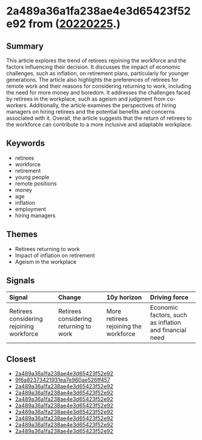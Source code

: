 # 2a489a36a1fa238ae4e3d65423f52e92 from ([20220225](https://kghosh.substack.com/p/20220225).)

## Summary

This article explores the trend of retirees rejoining the workforce and the factors influencing their decision. It discusses the impact of economic challenges, such as inflation, on retirement plans, particularly for younger generations. The article also highlights the preferences of retirees for remote work and their reasons for considering returning to work, including the need for more money and boredom. It addresses the challenges faced by retirees in the workplace, such as ageism and judgment from co-workers. Additionally, the article examines the perspectives of hiring managers on hiring retirees and the potential benefits and concerns associated with it. Overall, the article suggests that the return of retirees to the workforce can contribute to a more inclusive and adaptable workplace.

## Keywords

* retirees
* workforce
* retirement
* young people
* remote positions
* money
* age
* inflation
* employment
* hiring managers

## Themes

* Retirees returning to work
* Impact of inflation on retirement
* Ageism in the workplace

## Signals

| Signal                                   | Change                                 | 10y horizon                           | Driving force                                          |
|:-----------------------------------------|:---------------------------------------|:--------------------------------------|:-------------------------------------------------------|
| Retirees considering rejoining workforce | Retirees considering returning to work | More retirees rejoining the workforce | Economic factors, such as inflation and financial need |

## Closest

* [2a489a36a1fa238ae4e3d65423f52e92](2a489a36a1fa238ae4e3d65423f52e92)
* [9f6a82373421931ea7e960ae526ff457](9f6a82373421931ea7e960ae526ff457)
* [2a489a36a1fa238ae4e3d65423f52e92](2a489a36a1fa238ae4e3d65423f52e92)
* [2a489a36a1fa238ae4e3d65423f52e92](2a489a36a1fa238ae4e3d65423f52e92)
* [2a489a36a1fa238ae4e3d65423f52e92](2a489a36a1fa238ae4e3d65423f52e92)
* [2a489a36a1fa238ae4e3d65423f52e92](2a489a36a1fa238ae4e3d65423f52e92)
* [2a489a36a1fa238ae4e3d65423f52e92](2a489a36a1fa238ae4e3d65423f52e92)
* [2a489a36a1fa238ae4e3d65423f52e92](2a489a36a1fa238ae4e3d65423f52e92)
* [2a489a36a1fa238ae4e3d65423f52e92](2a489a36a1fa238ae4e3d65423f52e92)
* [2a489a36a1fa238ae4e3d65423f52e92](2a489a36a1fa238ae4e3d65423f52e92)